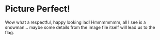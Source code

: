 # Picture Perfect!

Wow what a respectful, happy looking lad! Hmmmmmmm, all I see is a snowman... maybe some details from the image file itself will lead us to the flag.

